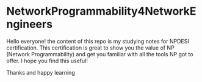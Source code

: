 # NetworkProgrammability4NetworkEngineers
Hello everyone! the content of this repo is my studying notes for NPDESI certification. This certification is great to show you the value of NP (Network Programmability) and get you familiar with all the tools NP got to offer. I hope you find this useful!

Thanks and happy learning 
